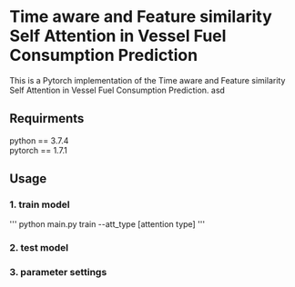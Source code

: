 # Time aware and Feature similarity Self Attention in Vessel Fuel Consumption Prediction

This is a Pytorch implementation of the Time aware and Feature similarity Self Attention in Vessel Fuel Consumption Prediction. asd

## Requirments

python == 3.7.4 \
pytorch == 1.7.1

## Usage

### 1. train model

'''
python main.py train --att_type [attention type]
'''

### 2. test model

### 3. parameter settings

